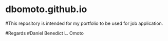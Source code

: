 # dbomoto.github.io

#This repository is intended for my portfolio to be used for job application.

#Regards
#Daniel Benedict L. Omoto
